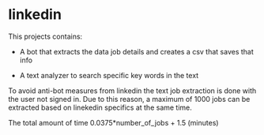 # linkedin

This projects contains:

- A bot that extracts the data job details and creates a csv that saves that info

- A text analyzer to search specific key words in the text

To avoid anti-bot measures from linkedin the text job extraction is done with the user not signed in.
Due to this reason, a maximum of 1000 jobs can be extracted based on linekedin specifics at the same
time. 

The total amount of time 0.0375*number_of_jobs + 1.5  (minutes)